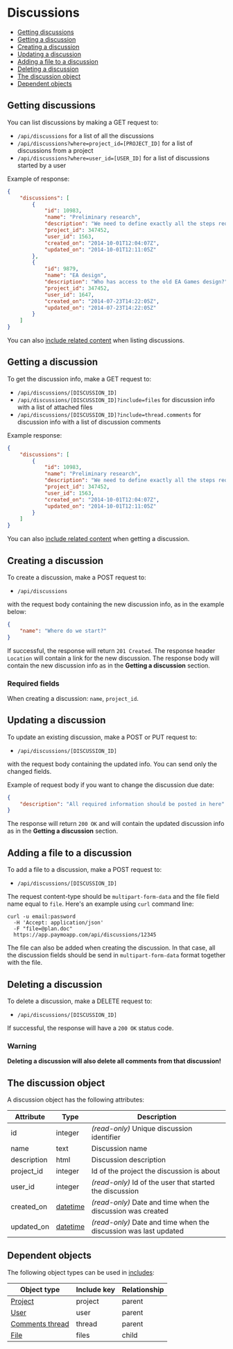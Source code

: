 # Discussions

* [Getting discussions](#list)
* [Getting a discussion](#get)
* [Creating a discussion](#create)
* [Updating a discussion](#update)
* [Adding a file to a discussion](#add-file)
* [Deleting a discussion](#delete)
* [The discussion object](#object)
* [Dependent objects](#dependencies)

<a name="list"></a>
## Getting discussions

You can list discussions by making a GET request to:

* `/api/discussions` for a list of all the discussions
* `/api/discussions?where=project_id=[PROJECT_ID]` for a list of discussions from a project
* `/api/discussions?where=user_id=[USER_ID]` for a list of discussions started by a user
 
Example of response:

```json
{
    "discussions": [
        {
            "id": 10983,
            "name": "Preliminary research",
            "description": "We need to define exactly all the steps required for this preliminary research.",
            "project_id": 347452,
            "user_id": 1563,
            "created_on": "2014-10-01T12:04:07Z",
            "updated_on": "2014-10-01T12:11:05Z"
        },
        {
            "id": 9879,
            "name": "EA design",
            "description": "Who has access to the old EA Games design?",
            "project_id": 347452,
            "user_id": 1647,
            "created_on": "2014-07-23T14:22:05Z",
            "updated_on": "2014-07-23T14:22:05Z"
        }
    ]
}
```

You can also [include related content](includes.md) when listing discussions.

<a name="get"></a>
## Getting a discussion

To get the discussion info, make a GET request to:

* `/api/discussions/[DISCUSSION_ID]`
* `/api/discussions/[DISCUSSION_ID]?include=files` for discussion info with a list of attached files 
* `/api/discussions/[DISCUSSION_ID]?include=thread.comments` for discussion info with a list of discussion comments

Example response:

```json
{
    "discussions": [
        {
            "id": 10983,
            "name": "Preliminary research",
            "description": "We need to define exactly all the steps required for this preliminary research.",
            "project_id": 347452,
            "user_id": 1563,
            "created_on": "2014-10-01T12:04:07Z",
            "updated_on": "2014-10-01T12:11:05Z"
        }
    ]
}
```

You can also [include related content](includes.md) when getting a discussion.

<a name="create"></a>
## Creating a discussion

To create a discussion, make a POST request to:

* `/api/discussions`

with the request body containing the new discussion info, as in the example below:

```json
{
    "name": "Where do we start?"
}
```

If successful, the response will return `201 Created`. The response header `Location` will contain a link for the new discussion. The response body will contain the new discussion info as in the **Getting a discussion** section.

### Required fields

When creating a discussion: `name`, `project_id`.

<a name="update"></a>
## Updating a discussion

To update an existing discussion, make a POST or PUT request to:

* `/api/discussions/[DISCUSSION_ID]`

with the request body containing the updated info. You can send only the changed fields.

Example of request body if you want to change the discussion due date:

```json
{
    "description": "All required information should be posted in here"
}
```

The response will return `200 OK` and will contain the updated discussion info as in the **Getting a discussion** section.

<a name="add-file"></a>
## Adding a file to a discussion

To add a file to a discussion, make a POST request to:

* `/api/discussions/[DISCUSSION_ID]`

The request content-type should be `multipart-form-data` and the file field name equal to `file`. Here's an example using `curl` command line:

```shell
curl -u email:password
  -H 'Accept: application/json'
  -F "file=@plan.doc"
  https://app.paymoapp.com/api/discussions/12345
```

The file can also be added when creating the discussion. In that case, all the discussion fields should be send in `multipart-form-data` format together with the file.

<a name="delete"></a>
## Deleting a discussion

To delete a discussion, make a DELETE request to:

* `/api/discussions/[DISCUSSION_ID]`

If successful, the response will have a `200 OK` status code.

### Warning

**Deleting a discussion will also delete all comments from that discussion!**

<a name="object"></a>
## The discussion object

A discussion object has the following attributes:

Attribute|Type|Description
---------|----|-----------
id | integer | _(read-only)_ Unique discussion identifier
name | text | Discussion name
description | html | Discussion description
project_id | integer | Id of the project the discussion is about
user_id | integer | _(read-only)_ Id of the user that started the discussion
created_on | [datetime](datetime.md) | _(read-only)_ Date and time when the discussion was created
updated_on | [datetime](datetime.md) | _(read-only)_ Date and time when the discussion was last updated

<a name="dependencies"></a>
## Dependent objects

The following object types can be used in [includes](includes.md):

Object type|Include key|Relationship
-----------|-----------|----
[Project](projects.md) | project | parent
[User](users.md) | user | parent
[Comments thread](comments.md) | thread | parent
[File](files.md) | files | child

